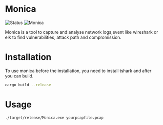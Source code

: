 # Monica
![Status](https://img.shields.io/badge/Status-In_Development-green.svg)
![Monica](https://github.com/user-attachments/assets/35c40f69-afe7-4955-a07f-e635e6ed4ab8)

Monica is a tool to capture and analyse network logs,event like wireshark or elk
to find vulnerabilities, attack path and compromission.

# Installation
To use monica before the installation, you need to install tshark and after you can build.

````bash
cargo build --release
````

# Usage

````bash
./target/release/Monica.exe yourpcapfile.pcap
````
